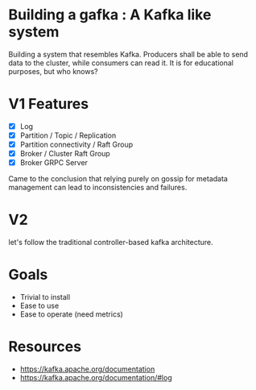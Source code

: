 # Building a gafka : A Kafka like system
Building a system that resembles Kafka. Producers shall be able to send data to the cluster, while consumers can read it.
It is for educational purposes, but who knows?


# V1 Features 
- [x] Log
- [x] Partition / Topic / Replication
- [x] Partition connectivity / Raft Group
- [x] Broker / Cluster Raft Group
- [x] Broker GRPC Server

Came to the conclusion that relying purely on gossip for metadata management can lead to inconsistencies and failures.

# V2 
let's follow the traditional controller-based kafka architecture.


# Goals
- Trivial to install    
- Ease to use
- Ease to operate (need metrics)

















# Resources
- https://kafka.apache.org/documentation
- https://kafka.apache.org/documentation/#log